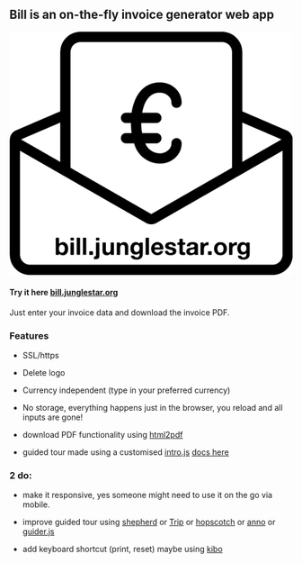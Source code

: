 ## Bill is an on-the-fly invoice generator web app

![Bill is an online Invoice Generator](bill_logo.png)

#### Try it here [bill.junglestar.org](https://bill.junglestar.org)

Just enter your invoice data and download the invoice PDF.


### Features

- SSL/https

- Delete logo

- Currency independent (type in your preferred currency)

- No storage, everything happens just in the browser, you reload and all inputs are gone!

- download PDF functionality using [html2pdf](https://github.com/eKoopmans/html2pdf)

- guided tour made using a customised [intro.js](https://github.com/usablica/intro.js) [docs here](http://introjs.com/docs/)


### 2 do:

- make it responsive, yes someone might need to use it on the go via mobile.

- improve guided tour using [shepherd](https://github.com/HubSpot/shepherd) or [Trip](https://github.com/EragonJ/Trip.js) or [hopscotch](https://github.com/linkedin/hopscotch) or [anno](https://github.com/iamdanfox/anno.js) or  [guider.js](https://github.com/pickhardt/Guiders-JS)

- add keyboard shortcut (print, reset) maybe using [kibo](https://github.com/marquete/kibo)
